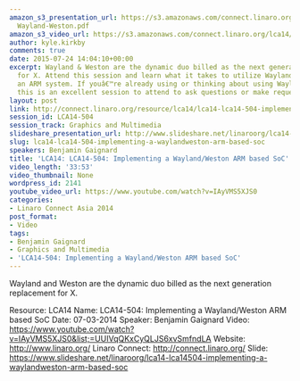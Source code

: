 ```yaml
---
amazon_s3_presentation_url: https://s3.amazonaws.com/connect.linaro.org/lca14/presentations/LCA14-504-
  Wayland-Weston.pdf
amazon_s3_video_url: https://s3.amazonaws.com/connect.linaro.org/lca14/videos/03-07-Friday/LCA14-504-+Implementing+a+Wayland-Weston+ARM+based+SoC.mp4
author: kyle.kirkby
comments: true
date: 2015-07-24 14:04:10+00:00
excerpt: Wayland & Weston are the dynamic duo billed as the next generation replacement
  for X. Attend this session and learn what it takes to utilize Wayland / Weston in
  an ARM system. If youâ€™re already using or thinking about using Wayland / Weston
  this is an excellent session to attend to ask questions or make requests.
layout: post
link: http://connect.linaro.org/resource/lca14/lca14-lca14-504-implementing-a-waylandweston-arm-based-soc/
session_id: LCA14-504
session_track: Graphics and Multimedia
slideshare_presentation_url: http://www.slideshare.net/linaroorg/lca14-lca14504-implementing-a-waylandweston-arm-based-soc
slug: lca14-lca14-504-implementing-a-waylandweston-arm-based-soc
speakers: Benjamin Gaignard
title: 'LCA14: LCA14-504: Implementing a Wayland/Weston ARM based SoC'
video_length: '33:53'
video_thumbnail: None
wordpress_id: 2141
youtube_video_url: https://www.youtube.com/watch?v=IAyVMS5XJS0
categories:
- Linaro Connect Asia 2014
post_format:
- Video
tags:
- Benjamin Gaignard
- Graphics and Multimedia
- 'LCA14-504: Implementing a Wayland/Weston ARM based SoC'
---
```


Wayland and Weston are the dynamic duo billed as the next generation replacement for X.

Resource: LCA14
Name: LCA14-504: Implementing a Wayland/Weston ARM based SoC
Date: 07-03-2014
Speaker:  Benjamin Gaignard
Video: https://www.youtube.com/watch?v=IAyVMS5XJS0&list;=UUIVqQKxCyQLJS6xvSmfndLA
Website: http://www.linaro.org/
Linaro Connect: http://connect.linaro.org/
Slide: https://www.slideshare.net/linaroorg/lca14-lca14504-implementing-a-waylandweston-arm-based-soc
